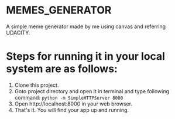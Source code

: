 # MEMES_GENERATOR
A simple meme generator made by me using canvas and referring UDACITY.

# Steps for running it in your local system are as follows: 
1. Clone this project.
2. Goto project directory and open it in terminal and type following command:
<code>python -m SimpleHTTPServer 8000</code>
3. Open http://localhost:8000 in your web browser.
4. That's it. You will find your app up and running.
